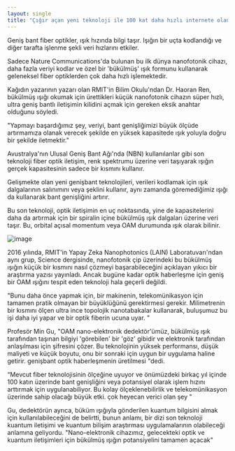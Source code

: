 ```yaml
---
layout: single
title: "Çığır açan yeni teknoloji ile 100 kat daha hızlı internete olanak tanınabilir"
---
```

Geniş bant fiber optikler, ışık hızında bilgi taşır. Işığın bir uçta kodlandığı ve diğer tarafta işlenme şekli veri hızlarını etkiler.

Sadece Nature Communications'da bulunan bu ilk dünya nanofotonik cihazı, daha fazla veriyi kodlar ve özel bir 'bükülmüş' ışık formunu kullanarak geleneksel fiber optiklerden çok daha hızlı işlemektedir.

Kağıdın yazarının yazarı olan RMIT'in Bilim Okulu'ndan Dr. Haoran Ren, bükülmüş ışığı okumak için ürettikleri küçük nanofotonik cihazın süper hızlı, ultra geniş bantlı iletişimin kilidini açmak için gereken eksik anahtar olduğunu söyledi.

"Yapmayı başardığımız şey, veriyi, bant genişliğimizi büyük ölçüde artırmamıza olanak verecek şekilde en yüksek kapasitede ışık yoluyla doğru bir şekilde iletmektir."

Avustralya'nın Ulusal Geniş Bant Ağı'nda (NBN) kullanılanlar gibi son teknoloji fiber optik iletişim, renk spektrumu üzerine veri taşıyarak ışığın gerçek kapasitesinin sadece bir kısmını kullanır.

Gelişmekte olan yeni genişbant teknolojileri, verileri kodlamak için ışık dalgalarının salınımını veya şeklini kullanır, aynı zamanda göremediğimiz ışığı da kullanarak bant genişliğini artırır.

Bu son teknoloji, optik iletişimin en uç noktasında, yine de kapasitelerini daha da artırmak için bir spiralin içine bükülmüş ışık dalgaları üzerine veri taşır. Bu, orbital açısal momentum veya OAM durumunda ışık olarak bilinir.

![image](https://www.scimex.org/__data/assets/image/0011/366779/FasterInternet-1220_x_732.jpg)

2016 yılında, RMIT'in Yapay Zeka Nanophotonics (LAIN) Laboratuvarı'ndan aynı grup, Science dergisinde, nanofotonik çip üzerindeki bu bükülmüş ışığın küçük bir kısmını nasıl çözmeyi başarabileceğini açıklayan yıkıcı bir araştırma yazısı yayınladı. Ancak bugüne kadar optik haberleşme için geniş bir OAM ışığını tespit eden teknoloji hala geçerli değildi.

"Bunu daha önce yapmak için, bir makinenin, telekomünikasyon için tamamen pratik olmayan bir büyüklüğünü gerektirmesi gerekir. Milimetrenin bir kısmını ölçen ultra ince topolojik nanotabakalar kullanarak, buluşumuz bu işi daha iyi yapar ve bir optik fiberin ucuna uyar. "

Profesör Min Gu, "OAM nano-elektronik dedektör'ümüz, bükülmüş ışık tarafından taşınan bilgiyi 'görebilen' bir 'göz' gibidir ve elektronik tarafından anlaşılması için şifresini çözer. Bu teknolojinin yüksek performansı, düşük maliyeti ve küçük boyutu, onu bir sonraki için uygun bir uygulama haline getirir. genişbant optik haberleşmenin üretilmesi "dedi.

“Mevcut fiber teknolojisinin ölçeğine uyuyor ve önümüzdeki birkaç yıl içinde 100 katın üzerinde bant genişliğini veya potansiyel olarak işlem hızını arttırmak için uygulanabiliyor. Bu kolay ölçeklenebilirlik ve telekomünikasyon üzerinde sahip olacağı büyük etki. çok heyecan verici olan şey "

Gu, dedektörün ayrıca, büküm ışığıyla gönderilen kuantum bilgisini almak için kullanılabileceğini de belirtti, bunun anlamı, bir dizi son teknoloji kuantum iletişimi ve kuantum bilişim araştırması uygulamalarının olabileceği anlamına geliyordu. "Nano-elektronik cihazımız, gelecekteki optik ve kuantum iletişimleri için bükülmüş ışığın potansiyelini tamamen açacak"
